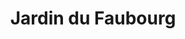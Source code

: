 ---
title: "Jardin du Faubourg"
url: /chateau-gontier-sur-mayenne/jardin-du-faubourg/
shop: Blumen
---